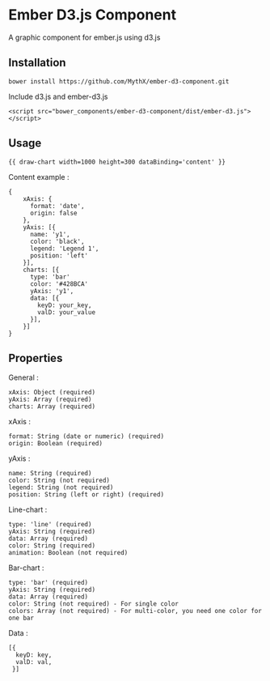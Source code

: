 Ember D3.js Component
==================

A graphic component for ember.js using d3.js

Installation
------------------

    bower install https://github.com/MythX/ember-d3-component.git
    
Include d3.js and ember-d3.js

    <script src="bower_components/ember-d3-component/dist/ember-d3.js"></script>

Usage
------------------

    {{ draw-chart width=1000 height=300 dataBinding='content' }}
    
Content example :

    {
        xAxis: {
          format: 'date',
          origin: false
        },
        yAxis: [{
          name: 'y1',
          color: 'black',
          legend: 'Legend 1',
          position: 'left'
        }],
        charts: [{
          type: 'bar'
          color: '#428BCA'
          yAxis: 'y1',
          data: [{
            keyD: your_key,
            valD: your_value
          }],
        }]
    }


Properties
------------------

General :

    xAxis: Object (required)
    yAxis: Array (required)
    charts: Array (required)

xAxis :

    format: String (date or numeric) (required)
    origin: Boolean (required)

yAxis :

    name: String (required)
    color: String (not required)
    legend: String (not required)
    position: String (left or right) (required)

Line-chart :

    type: 'line' (required)
    yAxis: String (required)
    data: Array (required)
    color: String (required)
    animation: Boolean (not required)
    
    
Bar-chart :

    type: 'bar' (required)
    yAxis: String (required)
    data: Array (required)
    color: String (not required) - For single color
    colors: Array (not required) - For multi-color, you need one color for one bar
    
Data : 

    [{
      keyD: key,
      valD: val,
     }]
    
    
